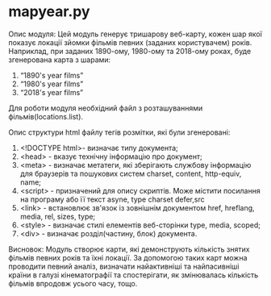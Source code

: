 # mapyear.py
Опис модуля:
Цей модуль генерує тришарову веб-карту, кожен шар якої показує локації зйомки фільмів певних (заданих користувачем) років.
Наприклад, при заданих 1890-ому, 1980-ому та 2018-ому роках, буде згенерована карта з шарами:
1)	“1890's year films”
2)	“1980's year films”
3)	“2018's year films”

Для роботи модуля необхідний файл з розташуваннями фільмів(locations.list).

Опис структури html файлу тегів розмітки, які були згенеровані:
1)	\<!DOCTYPE html>- визначає типу документа;
2)	\<head> - вказує технічну інформацію про документ;
3)	 \<meta> - визначає метатеги, які зберігають службову інформацію для браузерів та пошукових систем charset, content, http-equiv, name;
4)	\<script> - призначений для опису скриптів. Може містити посилання на програму або її текст asyne, type charset defer,src
5)	 \<link> - встановлює зв'язок із зовнішнім документом href, hreflang, media, rel, sizes, type;
6)	 \<style> - визначає стилі елементів веб-сторінки type, media, scoped;
7)	 \<div> - визначає розділ(частину, блок) документа.

Висновок:
Модуль створює карти, які демонструють кількість знятих фільмів певних років та їхні локації. За допомогою таких карт можна проводити певний аналіз, визначати найактивніші та найпасивніші країни в галузі кінематографії та спостерігати, як змінювалась кількість фільмів впродовж усього часу, тощо. 
